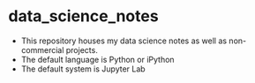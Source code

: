 # data_science_notes

- This repository houses my data science notes as well as non-commercial projects.
- The default language is Python or iPython
- The default system is Jupyter Lab
